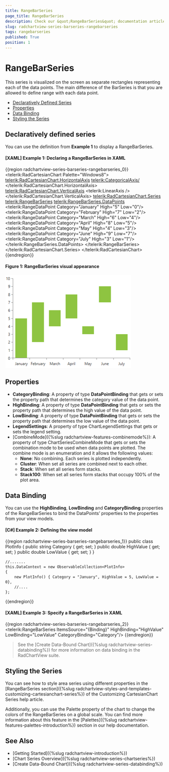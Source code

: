 ```yaml
---
title: RangeBarSeries
page_title: RangeBarSeries
description: Check our &quot;RangeBarSeries&quot; documentation article for the RadChartView {{ site.framework_name }} control.
slug: radchartview-series-barseries-rangebarseries
tags: rangebarseries
published: True
position: 1
---
```


# RangeBarSeries

This series is visualized on the screen as separate rectangles representing each of the data points. The main difference of the BarSeries is that you are allowed to define range with each data point.      

* [Declaratively Defined Series](#declaratively-defined-series)
* [Properties](#properties)
* [Data Binding](#data-binding)
* [Styling the Series](#styling-the-series)

## Declaratively defined series

You can use the definition from __Example 1__ to display a RangeBarSeries.

#### __[XAML] Example 1: Declaring a RangeBarSeries in XAML__
{{region radchartview-series-barseries-rangebarseries_0}}
	<telerik:RadCartesianChart Palette="Windows8">
	<telerik:RadCartesianChart.HorizontalAxis>
		<telerik:CategoricalAxis/>
	</telerik:RadCartesianChart.HorizontalAxis>
	<telerik:RadCartesianChart.VerticalAxis>
		<telerik:LinearAxis />
	</telerik:RadCartesianChart.VerticalAxis>
	<telerik:RadCartesianChart.Series>
		<telerik:RangeBarSeries>
			<telerik:RangeBarSeries.DataPoints>
				<telerik:RangeDataPoint Category="January"  High="5" Low="0"/>
				<telerik:RangeDataPoint Category="February" High="7" Low="2"/>
				<telerik:RangeDataPoint Category="March" High="6" Low="4"/>
				<telerik:RangeDataPoint Category="April" High="8" Low="5"/>
				<telerik:RangeDataPoint Category="May" High="4" Low="3"/>
				<telerik:RangeDataPoint Category="June" High="9" Low="7"/>
				<telerik:RangeDataPoint Category="July" High="3" Low="1"/>
			</telerik:RangeBarSeries.DataPoints>
		</telerik:RangeBarSeries>
	</telerik:RadCartesianChart.Series>
	</telerik:RadCartesianChart>
{{endregion}}

#### __Figure 1: RangeBarSeries visual appearance__  
![radchartview-series-rangebarseries](images/radchartview-series-rangebarseries.png)

## Properties

* __CategoryBinding__: A property of type __DataPointBinding__ that gets or sets the property path that determines the category value of the data point.
* __HighBinding__: A property of type __DataPointBinding__ that gets or sets the property path that determines the high value of the data point.
* __LowBinding__: A property of type __DataPointBinding__ that gets or sets the property path that determines the low value of the data point.
* __LegendSettings__: A property of type ChartLegendSettings that gets or sets the legend setting.
* [CombineMode]({%slug radchartview-features-combinemode%}): A property of type ChartSeriesCombineMode that gets or sets the combination mode to be used when data points are plotted. The combine mode is an enumeration and it allows the following values:
	* __None__: No combining. Each series is plotted independently.
	* __Cluster__: When set all series are combined next to each other.
	* __Stack__: When set all series form stacks.
	* __Stack100__: When set all series form stacks that occupy 100% of the plot area.
	
## Data Binding

You can use the __HighBinding__, __LowBinding__ and __CategoryBinding__ properties of the RangeBarSeries to bind the DataPoints’ properties to the properties from your view models.

#### __[C#] Example 2: Defining the view model__

{{region radchartview-series-barseries-rangebarseries_1}}
	public class PlotInfo
    {
        public string Category { get; set; }
        public double HighValue { get; set; }
        public double LowValue { get; set; }
    }

	//.......
	this.DataContext = new ObservableCollection<PlotInfo>
	{
		new PlotInfo() { Category = "January", HighValue = 5, LowValue = 0},
		//....
	};
{{endregion}}		

#### __[XAML] Example 3: Specify a RangeBarSeries in XAML__
{{region radchartview-series-barseries-rangebarseries_2}}
	<telerik:RangeBarSeries ItemsSource="{Binding}" HighBinding="HighValue" LowBinding="LowValue" CategoryBinding="Category"/>
{{endregion}}
	
>See the [Create Data-Bound Chart]({%slug radchartview-series-databinding%}) for more information on data binding in the RadChartView suite.

## Styling the Series

You can see how to style area series using different properties in the [RangeBarSeries section]({%slug radchartview-styles-and-templates-customizing-cartesianchart-series%}) of the Customizing CartesianChart Series help article.

Additionally, you can use the Palette property of the chart to change the colors of the RangeBarSeries on a global scale. You can find more information about this feature in the [Palettes]({%slug radchartview-features-palettes-introduction%}) section in our help documentation.

## See Also
 * [Getting Started]({%slug radchartview-introduction%})
 * [Chart Series Overview]({%slug radchartview-series-chartseries%})
 * [Create Data-Bound Chart]({%slug radchartview-series-databinding%})
